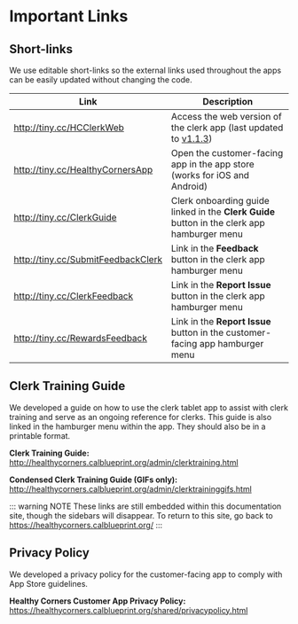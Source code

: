 # Important Links

## Short-links

We use editable short-links so the external links used throughout the apps can be easily updated without changing the code.

| Link                                 | Description                                                                                                                                     |
| ------------------------------------ | ----------------------------------------------------------------------------------------------------------------------------------------------- |
| <http://tiny.cc/HCClerkWeb>          | Access the web version of the clerk app (last updated to [v1.1.3](https://github.com/calblueprint/dccentralkitchen-clerks/releases/tag/v1.1.3)) |
| <http://tiny.cc/HealthyCornersApp>   | Open the customer-facing app in the app store (works for iOS and Android)                                                                       |
| <http://tiny.cc/ClerkGuide>          | Clerk onboarding guide linked in the **Clerk Guide** button in the clerk app hamburger menu                                                     |
| <http://tiny.cc/SubmitFeedbackClerk> | Link in the **Feedback** button in the clerk app hamburger menu                                                                                 |
| <http://tiny.cc/ClerkFeedback>       | Link in the **Report Issue** button in the clerk app hamburger menu                                                                             |
| <http://tiny.cc/RewardsFeedback>     | Link in the **Report Issue** button in the customer-facing app hamburger menu                                                                   |

## Clerk Training Guide

We developed a guide on how to use the clerk tablet app to assist with clerk training and serve as an ongoing reference for clerks. This guide is also linked in the hamburger menu within the app. They should also be in a printable format.

**Clerk Training Guide:** <http://healthycorners.calblueprint.org/admin/clerktraining.html>

**Condensed Clerk Training Guide (GIFs only):** <http://healthycorners.calblueprint.org/admin/clerktraininggifs.html>

::: warning NOTE
These links are still embedded within this documentation site, though the sidebars will disappear. To return to this site, go back to <https://healthycorners.calblueprint.org/>
:::

## Privacy Policy

We developed a privacy policy for the customer-facing app to comply with App Store guidelines.

**Healthy Corners Customer App Privacy Policy:** <https://healthycorners.calblueprint.org/shared/privacypolicy.html>